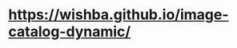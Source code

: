 <!-- https://wishba-image-catalog.netlify.app/ -->
<!-- https://www.canva.com/design/DAGhJP3aQSY/W6WdEG_Cyh6fp26QVViRrg/edit -->
<!-- https://www.figma.com/design/UcXXqj76I17tOwRinAn1I7/image-galery?node-id=4-2&t=yAJcmP7Lxndj3EUT-0 -->

# https://wishba.github.io/image-catalog-dynamic/
